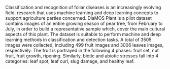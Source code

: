Classification and recognition of foliar diseases is an increasingly evolving field. research that uses machine learning and deep learning concepts to support agriculture parties concerned.
DiaMOS Plant is a pilot dataset contains images of an entire growing season of pear tree, from February to July, in order to build a representative
sample which, cover the main cultural aspects of this plant. The dataset is suitable to perform machine
and deep learning methods in classification and detection tasks. A total of 3505 images were collected,
including 499 fruit images and 3006 leaves images, respectively. The fruit is portrayed in the following
4 phases: fruit set, nut fruit, fruit growth, ripening. Similarly, biotic and abiotic stresses fall into 4
categories: leaf spot, leaf curl, slug damage, and healthy leaf.
